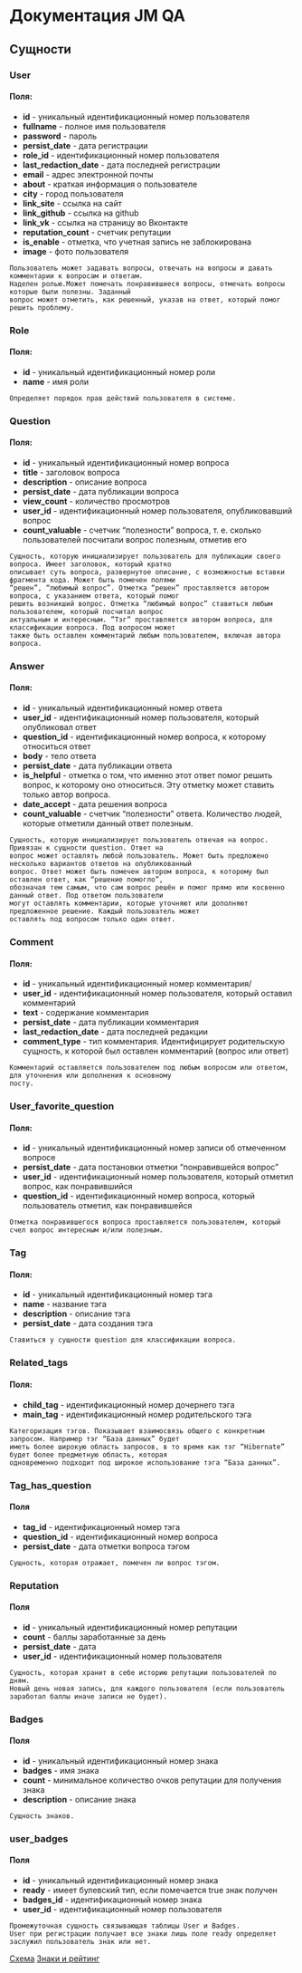 # Документация JM QA

## Сущности

### User

#### Поля:

- **id** - уникальный идентификационный номер пользователя
- **fullname** - полное имя пользователя
- **password** - пароль
- **persist_date** - дата регистрации
- **role_id** - идентификационный номер пользователя
- **last_redaction_date** - дата последней регистрации
- **email** - адрес электронной почты
- **about** - краткая информация о пользователе
- **city** - город пользователя
- **link_site** - ссылка на сайт
- **link_github** - ссылка на github
- **link_vk** - ссылка на страницу во Вконтакте
- **reputation_count** - счетчик репутации
- **is_enable** - отметка, что учетная запись не заблокирована
- **image** - фото пользователя
```
Пользователь может задавать вопросы, отвечать на вопросы и давать комментарии к вопросам и ответам.
Наделен ролью.Может помечать понравившиеся вопросы, отмечать вопросы которые были полезны. Заданный
вопрос может отметить, как решенный, указав на ответ, который помог решить проблему.
```

### Role

#### Поля:

- **id** - уникальный идентификационный номер роли
- **name** - имя роли
```
Определяет порядок прав действий пользователя в системе.
```

### Question

#### Поля:

- **id** - уникальный идентификационный номер вопроса
- **title** - заголовок вопроса
- **description** - описание вопроса
- **persist_date** - дата публикации вопроса
- **view_count** - количество просмотров
- **user_id** - идентификационный номер пользователя, опубликовавший вопрос
- **count_valuable** - счетчик “полезности” вопроса, т. е. сколько пользователей посчитали вопрос полезным,
отметив его
```
Сущность, которую инициализирует пользователь для публикации своего вопроса. Имеет заголовок, который кратко 
описывает суть вопроса, развернутое описание, с возможностью вставки фрагмента кода. Может быть помечен полями
“решен”, “любимый вопрос”. Отметка “решен” проставляется автором вопроса, с указанием ответа, который помог
решить возникший вопрос. Отметка “любимый вопрос” ставиться любым пользователем, который посчитал вопрос
актуальным и интересным. ”Тэг” проставляется автором вопроса, для классификации вопроса. Под вопросом может
также быть оставлен комментарий любым пользователем, включая автора вопроса.
```

### Answer

#### Поля:

- **id** - уникальный идентификационный номер ответа
- **user_id** - идентификационный номер пользователя, который опубликовал ответ
- **question_id** - идентификационный номер вопроса, к которому относиться ответ
- **body** - тело ответа
- **persist_date** - дата публикации ответа
- **is_helpful** - отметка о том, что именно этот ответ помог решить вопрос, к которому оно относиться. Эту
отметку может ставить только автор вопроса.
- **date_accept** - дата решения вопроса
- **count_valuable** - счетчик “полезности” ответа. Количество людей, которые отметили данный ответ полезным.
```
Сущность, которую инициализирует пользователь отвечая на вопрос. Привязан к сущности question. Ответ на
вопрос может оставлять любой пользователь. Может быть предложено несколько вариантов ответов на опубликованный
вопрос. Ответ может быть помечен автором вопроса, к которому был оставлен ответ, как “решение помогло”,
обозначая тем самым, что сам вопрос решён и помог прямо или косвенно данный ответ. Под ответом пользователи
могут оставлять комментарии, которые уточняют или дополняют предложенное решение. Каждый пользователь может
оставлять под вопросом только один ответ.
```

### Comment

#### Поля:

- **id** - уникальный идентификационный номер комментария/
- **user_id** - идентификационный номер пользователя, который оставил комментарий
- **text** - содержание комментария
- **persist_date** - дата публикации комментария
- **last_redaction_date** - дата последней редакции
- **comment_type** - тип комментария. Идентифицирует родительскую сущность, к которой был оставлен комментарий
(вопрос или ответ)
```
Комментарий оставляется пользователем под любым вопросом или ответом, для уточнения или дополнения к основному
посту.
```

### User_favorite_question

#### Поля:

- **id** - уникальный идентификационный номер записи об отмеченном вопросе
- **persist_date** - дата постановки отметки “понравившейся вопрос”
- **user_id** - идентификационный номер пользователя, который отметил вопрос, как понравившийся
- **question_id** - идентификационный номер вопроса, который пользователь отметил, как понравившейся
```
Отметка понравившегося вопроса проставляется пользователем, который счел вопрос интересным и/или полезным.
```

### Tag

#### Поля:

- **id** - уникальный идентификационный номер тэга
- **name** - название тэга
- **description** - описание тэга
- **persist_date** - дата создания тэга
```
Ставиться у сущности question для классификации вопроса.
```

### Related_tags

#### Поля:

- **child_tag** - идентификационный номер дочернего тэга
- **main_tag** - идентификационный номер родительского тэга
```
Категоризация тэгов. Показывает взаимосвязь общего с конкретным запросом. Например тэг “База данных” будет
иметь более широкую область запросов, в то время как тэг “Hibernate” будет более предметную область, которая
одновременно подходит под широкое использование тэга “База данных”.
```

### Tag_has_question

#### Поля

- **tag_id** - идентификационный номер тэга
- **question_id** - идентификационный номер вопроса
- **persist_date** - дата отметки вопроса тэгом
```                                                  
Сущность, которая отражает, помечен ли вопрос тэгом.
```

### Reputation

#### Поля

- **id** - уникальный идентификационный номер репутации 
- **count** - баллы заработанные за день
- **persist_date** - дата 
- **user_id** - идентификационный номер пользователя
```
Сущность, которая хранит в себе историю репутации пользователей по дням. 
Новый день новая запись, для каждого пользователя (если пользователь заработал баллы иначе записи не будет).  
```

### Badges

#### Поля

- **id** - уникальный идентификационный номер знака 
- **badges** - имя знака
- **count** - минимальное количество очков репутации для получения знака
- **description** - описание знака
```
Сущность знаков.   
```

### user_badges 

#### Поля

- **id** - уникальный идентификационный номер знака 
- **ready** - имеет булевский тип, если помечается true знак получен
- **badges_id** - идентификационный номер знака
- **user_id** - идентификационный номер пользователя
```
Промежуточная сущность связывающая таблицы User и Badges.
User при регистрации получает все знаки лишь поле ready определяет заслужил пользователь знак или нет.
```

[Схема](https://dbdiagram.io/d/5eeb86a09ea313663b3abf57)
[Знаки и рейтинг](https://docs.google.com/document/d/1RRKdtLzGQkAk7QPscaS95Vaw2MkYrROuHGKNgyD0kug/edit)
